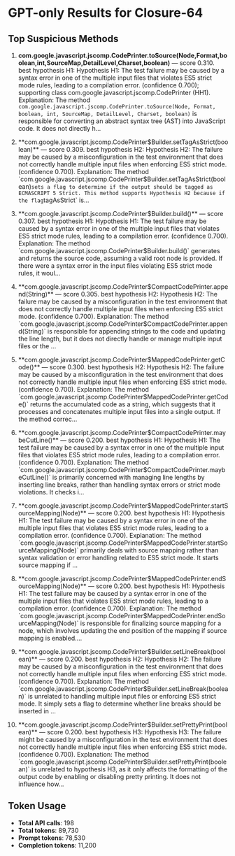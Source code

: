 # GPT-only Results for Closure-64

## Top Suspicious Methods

1. **com.google.javascript.jscomp.CodePrinter.toSource(Node,Format,boolean,int,SourceMap,DetailLevel,Charset,boolean)** — score 0.310. best hypothesis H1: Hypothesis H1: The test failure may be caused by a syntax error in one of the multiple input files that violates ES5 strict mode rules, leading to a compilation error. (confidence 0.700); supporting class com.google.javascript.jscomp.CodePrinter (HH1).
    Explanation: The method `com.google.javascript.jscomp.CodePrinter.toSource(Node, Format, boolean, int, SourceMap, DetailLevel, Charset, boolean)` is responsible for converting an abstract syntax tree (AST) into JavaScript code. It does not directly h...

2. **com.google.javascript.jscomp.CodePrinter$Builder.setTagAsStrict(boolean)** — score 0.309. best hypothesis H2: Hypothesis H2: The failure may be caused by a misconfiguration in the test environment that does not correctly handle multiple input files when enforcing ES5 strict mode. (confidence 0.700).
    Explanation: The method `com.google.javascript.jscomp.CodePrinter$Builder.setTagAsStrict(boolean)` sets a flag to determine if the output should be tagged as ECMASCRIPT 5 Strict. This method supports Hypothesis H2 because if the flag `tagAsStrict` is...

3. **com.google.javascript.jscomp.CodePrinter$Builder.build()** — score 0.307. best hypothesis H1: Hypothesis H1: The test failure may be caused by a syntax error in one of the multiple input files that violates ES5 strict mode rules, leading to a compilation error. (confidence 0.700).
    Explanation: The method `com.google.javascript.jscomp.CodePrinter$Builder.build()` generates and returns the source code, assuming a valid root node is provided. If there were a syntax error in the input files violating ES5 strict mode rules, it woul...

4. **com.google.javascript.jscomp.CodePrinter$CompactCodePrinter.append(String)** — score 0.305. best hypothesis H2: Hypothesis H2: The failure may be caused by a misconfiguration in the test environment that does not correctly handle multiple input files when enforcing ES5 strict mode. (confidence 0.700).
    Explanation: The method `com.google.javascript.jscomp.CodePrinter$CompactCodePrinter.append(String)` is responsible for appending strings to the code and updating the line length, but it does not directly handle or manage multiple input files or the ...

5. **com.google.javascript.jscomp.CodePrinter$MappedCodePrinter.getCode()** — score 0.300. best hypothesis H2: Hypothesis H2: The failure may be caused by a misconfiguration in the test environment that does not correctly handle multiple input files when enforcing ES5 strict mode. (confidence 0.700).
    Explanation: The method `com.google.javascript.jscomp.CodePrinter$MappedCodePrinter.getCode()` returns the accumulated code as a string, which suggests that it processes and concatenates multiple input files into a single output. If the method correc...

6. **com.google.javascript.jscomp.CodePrinter$CompactCodePrinter.maybeCutLine()** — score 0.200. best hypothesis H1: Hypothesis H1: The test failure may be caused by a syntax error in one of the multiple input files that violates ES5 strict mode rules, leading to a compilation error. (confidence 0.700).
    Explanation: The method `com.google.javascript.jscomp.CodePrinter$CompactCodePrinter.maybeCutLine()` is primarily concerned with managing line lengths by inserting line breaks, rather than handling syntax errors or strict mode violations. It checks i...

7. **com.google.javascript.jscomp.CodePrinter$MappedCodePrinter.startSourceMapping(Node)** — score 0.200. best hypothesis H1: Hypothesis H1: The test failure may be caused by a syntax error in one of the multiple input files that violates ES5 strict mode rules, leading to a compilation error. (confidence 0.700).
    Explanation: The method `com.google.javascript.jscomp.CodePrinter$MappedCodePrinter.startSourceMapping(Node)` primarily deals with source mapping rather than syntax validation or error handling related to ES5 strict mode. It starts source mapping if ...

8. **com.google.javascript.jscomp.CodePrinter$MappedCodePrinter.endSourceMapping(Node)** — score 0.200. best hypothesis H1: Hypothesis H1: The test failure may be caused by a syntax error in one of the multiple input files that violates ES5 strict mode rules, leading to a compilation error. (confidence 0.700).
    Explanation: The method `com.google.javascript.jscomp.CodePrinter$MappedCodePrinter.endSourceMapping(Node)` is responsible for finalizing source mapping for a node, which involves updating the end position of the mapping if source mapping is enabled....

9. **com.google.javascript.jscomp.CodePrinter$Builder.setLineBreak(boolean)** — score 0.200. best hypothesis H2: Hypothesis H2: The failure may be caused by a misconfiguration in the test environment that does not correctly handle multiple input files when enforcing ES5 strict mode. (confidence 0.700).
    Explanation: The method `com.google.javascript.jscomp.CodePrinter$Builder.setLineBreak(boolean)` is unrelated to handling multiple input files or enforcing ES5 strict mode. It simply sets a flag to determine whether line breaks should be inserted in ...

10. **com.google.javascript.jscomp.CodePrinter$Builder.setPrettyPrint(boolean)** — score 0.200. best hypothesis H3: Hypothesis H3: The failure might be caused by a misconfiguration in the test environment that does not correctly handle multiple input files when enforcing ES5 strict mode. (confidence 0.700).
    Explanation: The method `com.google.javascript.jscomp.CodePrinter$Builder.setPrettyPrint(boolean)` is unrelated to hypothesis H3, as it only affects the formatting of the output code by enabling or disabling pretty printing. It does not influence how...


## Token Usage

- **Total API calls**: 198
- **Total tokens**: 89,730
- **Prompt tokens**: 78,530
- **Completion tokens**: 11,200
